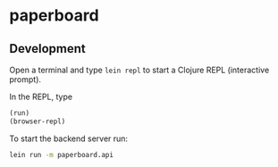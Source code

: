 # paperboard

## Development

Open a terminal and type `lein repl` to start a Clojure REPL
(interactive prompt).

In the REPL, type

```clojure
(run)
(browser-repl)
```

To start the backend server run:

```bash
lein run -m paperboard.api
```
